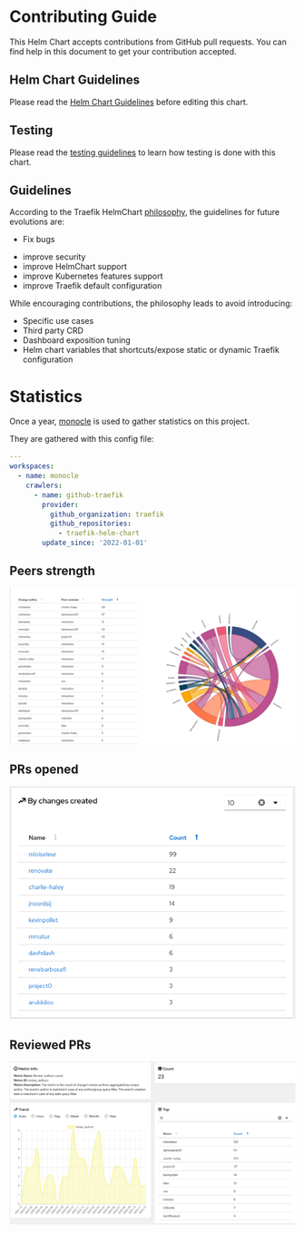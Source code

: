 # Contributing Guide

This Helm Chart accepts contributions from GitHub pull requests.
You can find help in this document to get your contribution accepted.

## Helm Chart Guidelines

Please read the [Helm Chart Guidelines](./traefik/Guidelines.md) before editing this chart.

## Testing

Please read the [testing guidelines](./TESTING.md) to learn how testing is done with this chart.

## Guidelines

According to the Traefik HelmChart [philosophy](./README.md#philosophy),
the guidelines for future evolutions are:

- Fix bugs
* improve security
* improve HelmChart support
* improve Kubernetes features support
* improve Traefik default configuration

While encouraging contributions, the philosophy leads to avoid introducing:

- Specific use cases
- Third party CRD
- Dashboard exposition tuning
- Helm chart variables that shortcuts/expose static or dynamic Traefik configuration

# Statistics

Once a year, [monocle](https://github.com/change-metrics/monocle) is used to gather statistics on this project.

They are gathered with this config file:

```yaml
---
workspaces:
  - name: monocle
    crawlers:
      - name: github-traefik
        provider:
          github_organization: traefik
          github_repositories:
            - traefik-helm-chart
        update_since: '2022-01-01'
```

## Peers strength

![Peers strength](./stats/peers-strenght.png)

## PRs opened

![Top contributors by number of changes created](./stats/changes-created.png)

## Reviewed PRs

![Top contributors by number of reviews](./stats/review-authors.png)







